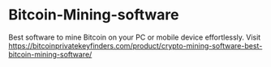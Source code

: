 # Bitcoin-Mining-software
Best software to mine Bitcoin on your PC or mobile device effortlessly. Visit https://bitcoinprivatekeyfinders.com/product/crypto-mining-software-best-bitcoin-mining-software/
